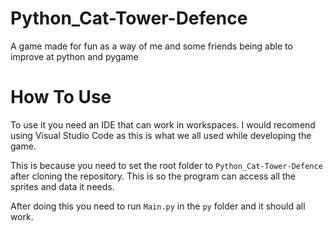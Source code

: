 # Python_Cat-Tower-Defence
A game made for fun as a way of me and some friends being able to improve at python and pygame

# How To Use
To use it you need an IDE that can work in workspaces. I would recomend using Visual Studio Code as this is what we all used while developing the game.

This is because you need to set the root folder to `Python_Cat-Tower-Defence` after cloning the repository. This is so the program can access all the sprites and data it needs.

After doing this you need to run `Main.py` in the `py` folder and it should all work.
